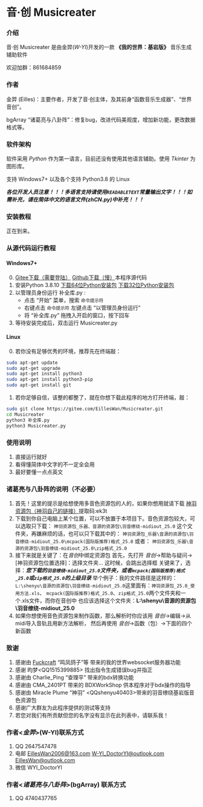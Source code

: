 # 音·创 Musicreater

### 介绍
音·创 Musicreater 是由金羿(*W-YI*)开发的一款 **《我的世界：基岩版》** 音乐生成辅助软件

欢迎加群：861684859

### 作者

金羿 (Eilles)：主要作者，开发了音·创主体，及其前身“函数音乐生成器”、“世界音创”。

bgArray “诸葛亮与八卦阵”：修复bug，改进代码美观度，增加新功能，更改数据格式等。

### 软件架构

软件采用 *Python* 作为第一语言，目前还没有使用其他语言辅助。使用 *Tkinter* 为图形库。

支持 Windows7+ 以及各个支持 Python3.8 的 Linux

***各位开发人员注意！！！多语言支持请使用`READABLETEXT`常量输出文字！！！如需补充，请在简体中文的语言文件(zhCN.py)中补充！！！***


### 安装教程

正在到来。

### 从源代码运行教程

#### Windows7+

0.  [Gitee下载（需要登陆）](https://gitee.com/EillesWan/Musicreater/repository/archive/master.zip)
    [Github下载（慢）](https://github.com/EillesWan/Musicreater/archive/refs/heads/master.zip)本程序源代码
1.  安装Python 3.8.10 
    [下载64位Python安装包](https://www.python.org/ftp/python/3.8.10/python-3.8.10-amd64.exe)
    [下载32位Python安装包](https://www.python.org/ftp/python/3.8.10/python-3.8.10.exe)
2.  以管理员身份运行 补全库.py :
    -   点击 “开始” 菜单，搜索 `命令提示符`
    -   右键点击 `命令提示符` 左键点击 “以管理员身份运行”
    -   将 “补全库.py” 拖拽入开启的窗口，按下回车
3.  等待安装完成后，双击运行 Musicreater.py

#### Linux

0.  若你没有足够优秀的环境，推荐先在终端敲：
```bash
sudo apt-get update
sudo apt-get upgrade
sudo apt-get install python3
sudo apt-get install python3-pip
sudo apt-get install git
```
1.  若你足够自信，该整的都整了，就在你想下载此程序的地方打开终端，敲：
```bash
sudo git clone https://gitee.com/EillesWan/Musicreater.git
cd Musicreater
python3 补全库.py
python3 Musicreater.py
```


### 使用说明

1.  直接运行就好
2.  看得懂简体中文字的不一定全会用
3.  最好要懂一点点英文


### 诸葛亮与八卦阵的说明（不必要）

1. 首先！这里的提示是给想使用多音色资源包的人的，如果你想用就请下载 [神羽资源包（神羽自己的链接）](https://pan.baidu.com/s/11uoq5zwN7c3rX-98DqVpJg)提取码:ek3t
2. 下载到你自己电脑上某个位置，可以不放置于本项目下。音色资源包较大，可以选取只下载：
    `神羽资源包_乐器、音源的资源包\羽音缭绕-midiout_25.0` 这个文件夹，再嫌麻烦的话，也可以只下载其中的：
    `神羽资源包_乐器\音源的资源包\羽音缭绕-midiout_25.0\mcpack(国际版推荐)格式_25.0` 或者：
    `神羽资源包_乐器\音源的资源包\羽音缭绕-midiout_25.0\zip格式_25.0`
4. 接下来就是关键了：在*音创*中绑定资源包
    首先，先打开 *音创*->帮助与疑问->\[神羽资源包位置选择\]：选择文件夹... 这时候，会跳出选择框
    关键来了，选择：***您下载的`羽音缭绕-midiout_25.0`文件夹，或者`mcpack(国际版推荐)格式_25.0`或`zip格式_25.0`的上级目录***
    举个例子：我的文件路径是这样的：
    `L:\shenyu\音源的资源包\羽音缭绕-midiout_25.0`这里面有：`神羽资源包_25.0_使用方法.xls`、
    `mcpack(国际版推荐)格式_25.0`、`zip格式_25.0`两个文件夹和一个.xls文件，而你在音创中
    也应该选择这个文件夹：**L:\shenyu\音源的资源包\羽音缭绕-midiout_25.0**
6. 如果你想使用音色资源包来制作函数，那么解析时你应该用 *音创*->编辑->从midi导入音轨且用新方法解析，
    然后再使用 *音创*->函数（包）->下面的四个新函数

### 致谢

1.  感谢由 [Fuckcraft](https://github.com/fuckcraft) “鸣凤鸽子”等 带来的我的世界websocket服务器功能
2.  感谢 昀梦\<QQ1515399885\> 找出指令生成错误bug并指正
3.  感谢由 Charlie_Ping “查理平” 带来的bdx转换功能
4.  感谢由 CMA_2401PT 带来的 BDXWorkShop 供本程序对于bdx操作的指导
5.  感谢由 Miracle Plume “神羽” \<QQshenyu40403\>带来的羽音缭绕基岩版音色资源包
6.  感谢广大群友为此程序提供的测试等支持
7.  若您对我们有所贡献但您的名字没有显示在此列表中，请联系我！


### 作者\<*金羿*\>(W-YI)联系方式

1.  QQ       2647547478
2.  电邮      EillesWan2006@163.com W-YI_DoctorYI@outlook.com EillesWan@outlook.com
3.  微信      WYI_DoctorYI

### 作者\<*诸葛亮与八卦阵*\>(bgArray) 联系方式

1.  QQ       4740437765